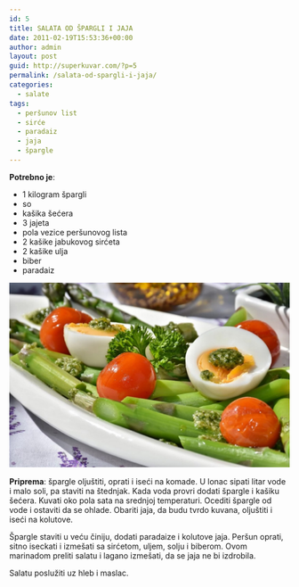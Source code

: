 ```yaml
---
id: 5
title: SALATA OD ŠPARGLI I JAJA
date: 2011-02-19T15:53:36+00:00
author: admin
layout: post
guid: http://superkuvar.com/?p=5
permalink: /salata-od-spargli-i-jaja/
categories:
  - salate
tags:
  - peršunov list
  - sirće
  - paradaiz
  - jaja
  - špargle
---
```

**Potrebno je**:

  * 1 kilogram špargli
  * so
  * kašika šećera
  * 3 jajeta
  * pola vezice peršunovog lista
  * 2 kašike jabukovog sirćeta
  * 2 kašike ulja
  * biber
  * paradaiz

![salata od špargli i jaja](/wp-content/uploads/2011/02/jaja.spargle.jpg)


**Priprema**: špargle oljuštiti, oprati i iseći na komade. U lonac sipati litar vode i malo soli, pa staviti na štednjak. Kada voda provri dodati špargle i kašiku šećera. Kuvati oko pola sata na srednjoj temperaturi. Ocediti špargle od vode i ostaviti da se ohlade. Obariti jaja, da budu tvrdo kuvana, oljuštiti i iseći na kolutove.

Špargle staviti u veću činiju, dodati paradaize i kolutove jaja. Peršun oprati, sitno iseckati i izmešati sa sirćetom, uljem, solju i biberom. Ovom marinadom preliti salatu i lagano izmešati, da se jaja ne bi izdrobila.

Salatu poslužiti uz hleb i maslac.

